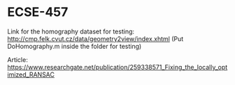 # ECSE-457

Link for the homography dataset for testing: http://cmp.felk.cvut.cz/data/geometry2view/index.xhtml
    (Put DoHomography.m inside the folder for testing)

Article: https://www.researchgate.net/publication/259338571_Fixing_the_locally_optimized_RANSAC
